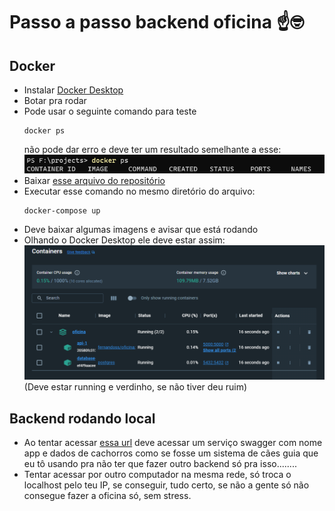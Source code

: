 # Passo a passo backend oficina  ☝🤓
## Docker
- Instalar [Docker Desktop](https://docs.docker.com/desktop/install/windows-install/)
- Botar pra rodar
- Pode usar o seguinte comando para teste
    ```
    docker ps
    ```
    não pode dar erro e deve ter um resultado semelhante a esse:
    ![Alt text](image.png)
- Baixar [esse arquivo do repositório](../docker-compose.yaml)
- Executar esse comando no mesmo diretório do arquivo:
    ```
    docker-compose up
    ```
- Deve baixar algumas imagens e avisar que está rodando
- Olhando o Docker Desktop ele deve estar assim:
    ![Alt text](image-1.png)
    (Deve estar running e verdinho, se não tiver deu ruim)

## Backend rodando local

- Ao tentar acessar [essa url](http://localhost:5000/swagger/index.html) deve acessar um serviço swagger com nome app e dados de cachorros como se fosse um sistema de cães guia que eu tô usando pra não ter que fazer outro backend só pra isso........
- Tentar acessar por outro computador na mesma rede, só troca o localhost pelo teu IP, se conseguir, tudo certo, se não a gente só não consegue fazer a oficina só, sem stress.

